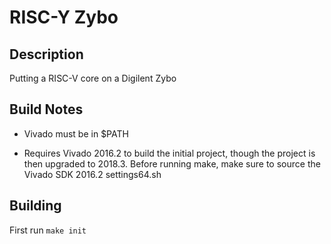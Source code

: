 # RISC-Y Zybo

## Description

Putting a RISC-V core on a Digilent Zybo

## Build Notes

 - Vivado must be in $PATH
 
 - Requires Vivado 2016.2 to build the initial project, though the project is then upgraded to 2018.3. Before running make, make sure to source the Vivado SDK 2016.2 settings64.sh
 
## Building

First run `make init`
